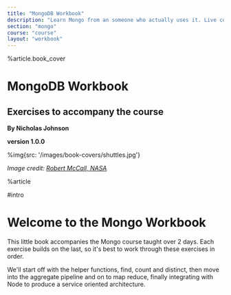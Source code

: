 ```yaml
---
title: "MongoDB Workbook"
description: "Learn Mongo from an someone who actually uses it. Live coding, Q&A,practical workshops, deep theory and lots of real world exercises."
section: "mongo"
course: "course"
layout: "workbook"
---
```



%article.book_cover


# MongoDB Workbook

## Exercises to accompany the course

**By Nicholas Johnson**

**version 1.0.0**

%img{src: '/images/book-covers/shuttles.jpg'}


*Image credit: [Robert McCall, NASA](http://www.nasa.gov/topics/people/features/mccall_gallery.html)*

%article

#intro


# Welcome to the Mongo Workbook

This little book accompanies the Mongo course taught over 2 days. Each exercise builds on the last, so it's best to work through these exercises in order.

We'll start off with the helper functions, find, count and distinct, then move into the aggregate pipeline and on to map reduce, finally integrating with Node to produce a service oriented architecture.
